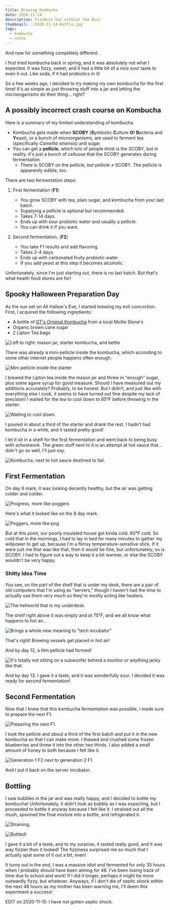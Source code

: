 ```yaml
---
title: Brewing Kombucha
date: 2020-11-14
description: FizzBuzz but without the Buzz
thumbnail: ./2020-11-14-bottle.jpg
tags:
  - kombucha
  - notes
---
```


And now for something completely different.

I first tried kombucha back in spring, and it was absolutely not what I expected. It was fizzy, sweet, and it had a little bit of a nice sour taste to even it out. Like soda, if it had probiotics in it!

So a few weeks ago, I decided to try making my own kombucha for the first time! It's as simple as just throwing stuff into a jar and letting the microorganisms do their thing... right?

## A possibly incorrect crash course on Kombucha

Here is a summary of my limited understanding of kombucha.

- Kombucha gets made when **SCOBY** (**S**ymbiotic **C**ulture **O**f **B**acteria and **Y**east), or a bunch of microorganisms, are used to ferment tea (specifically _Camellia sinensis_) and sugar.
- You can get a **pellicle**, which lots of people _think_ is the SCOBY, but in reality, it's just a bunch of celluose that the SCOBY generates during fermentation.
  - There is SCOBY on the pellicle, but pellicle $\neq$ SCOBY. The pellicle is apparently edible, too.

There are two fermentation steps:

1.  First fermentation (**F1**)

    - You grow SCOBY with tea, plain sugar, and kombucha from your last batch.
    - Supplying a pellicle is optional but recommended.
    - Takes 7-14 days.
    - Ends up with sour probiotic water and usually a pellicle.
    - You can drink it if you want.

2.  Second fermentation, (**F2**)
    - You take F1 results and add flavoring.
    - Takes 2-4 days.
    - Ends up with carbonated fruity probiotic water.
    - If you add yeast at this step it becomes alcoholic.

Unfortunately, since I'm just starting out, there is no last batch. But that's what health food stores are for!

## Spooky Halloween Preparation Day

As the sun set on All Hallow's Eve, I started brewing my evil concoction. First, I acquired the following ingredients:

- A bottle of [GT's Original Kombucha](https://gtslivingfoods.com/offering/synergy-kombucha/original-enlightened/) from a local Mollie Stone's
- Organic brown cane sugar
- 2 Lipton Tea bags

![Left to right: mason jar, starter kombucha, and kettle](./2020-10-31-starter-kombucha.jpg)

There was already a mini-pellicle inside the kombucha, which according to some other internet people happens often enough.

![Mini pellicle inside the starter](./2020-10-31-starter-pellicle.jpg)

I brewed the Lipton tea inside the mason jar and threw in "enough" sugar, plus some agave syrup for good measure. Should I have measured out my additions accurately? Probably, to be honest. But I didn't, and just like with everything else I cook, it seems to have turned out fine despite my lack of precision! I waited for the tea to cool down to 85°F before throwing in the starter.

![Waiting to cool down.](./2020-10-31-thermometer.jpg)

I poured in about a third of the starter and drank the rest. I hadn't had kombucha in a while, and it tasted pretty good!

I let it sit in a shelf for the first fermentation and went back to being busy with schoolwork. The green stuff next to it is an attempt at hot sauce that... didn't go so well, I'll just say.

![Kombucha, next to hot sauce destined to fail.](./2020-10-31-shelf.jpg)

## First Fermentation

On day 6 mark, it was looking decently healthy, but the air was getting colder and colder.

![Progress, more like poggers](./2020-11-05-progress.jpg)

Here's what it looked like on the 8 day mark.

![Poggers, more like pog](./2020-11-07-progress.jpg)

But at this point, our poorly insulated house got kinda cold. 60°F cold. So cold that in the mornings, I had to lay in bed for many minutes to gather my willpower to get up, because I'm a flimsy temperature-sensitive stick. If it were just me that was like that, then it would be fine, but unfortunately, so is SCOBY. I had to figure out a way to keep it a bit warmer, or else the SCOBY wouldn't be very happy.

### Shitty Idea Time

You see, on the part of the shelf that is under my desk, there are a pair of old computers that I'm using as "servers," though I haven't had the time to actually use them very much so they're mostly acting like heaters.

![The hellworld that is my underdesk.](./server-shelf.jpg)

The shelf right above it was empty and at 75°F, and we all know what happens to hot air...

![Brings a whole new meaning to "tech incubator"](./incubator.jpg)

That's right! Brewing vessels get placed in hot air!

And by day 12, a thin pellicle had formed!

![It's totally not sitting on a subwoofer behind a monitor or anything janky like that.](./2020-11-11-progress.jpg)

And by day 13, I gave it a taste, and it was wonderfully sour. I decided it was ready for second fermentation!

## Second Fermentation

Now that I knew that this kombucha fermentation was possible, I made sure to prepare the next F1.

![Preparing the next F1.](./2020-11-12-nextbatch.jpg)

I took the pellicle and about a third of the first batch and put it in the new kombucha so that I can make more. I thawed and crushed some frozen blueberries and threw it into the other two thirds. I also added a small amount of honey to both because I felt like it.

![Generation 1 F2 next to generation 2 F1.](./2020-11-12-nextbatch2.jpg)

And I put it back on the server incubator.

## Bottling

I saw bubbles in the jar and was really happy, and I decided to bottle my kombucha! Unfortunately, it didn't look as bubbly as I was expecting, but I proceeded to bottle it anyway because I felt like it. I strained out all the mush, spooned the final mixture into a bottle, and refrigerated it.

![Straining.](./2020-11-14-straining.jpg)

![Bottled!](./2020-11-14-bottle.jpg)

I gave it a bit of a taste, and to my surprise, it tasted really good, and it was way fizzier than it looked! The fizziness surprised me so much that I actually spat some of it out a bit, even!

It turns out in the end, I was a massive idiot and fermented for only 35 hours when I probably should have been aiming for 48. I've been losing track of time due to school and work! If I did it longer, perhaps it might be more outwardly fizzy, but whatever. Anyways, if I don't die of septic shock within the next 48 hours as my mother has been warning me, I'll deem this experiment a success!

EDIT on 2020-11-15: I have not gotten septic shock.
